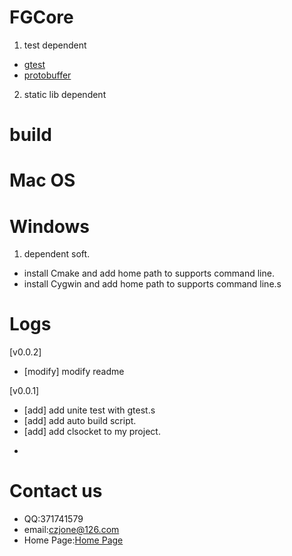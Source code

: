# FGCore

1. test dependent

* [gtest](https://github.com/czjone/gtest-1.git) 
* [protobuffer](https://github.com/czjone/protobuffer.git)

2. static lib dependent

# build

# Mac OS

# Windows
1. dependent soft.
* install Cmake and add home path to supports command line.
* install Cygwin and add home path to supports command line.s

# Logs

  [v0.0.2]
  * [modify] modify readme

  [v0.0.1]
  * [add] add unite test with gtest.s
  * [add] add auto build script.
  * [add] add clsocket to my project.
 -

# Contact us
* QQ:371741579
* email:czjone@126.com
* Home Page:[Home Page](https://czjone.cnblogs.com)

